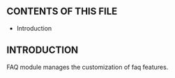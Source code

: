 CONTENTS OF THIS FILE
---------------------

 * Introduction


INTRODUCTION
------------

FAQ module manages the customization of faq features.
